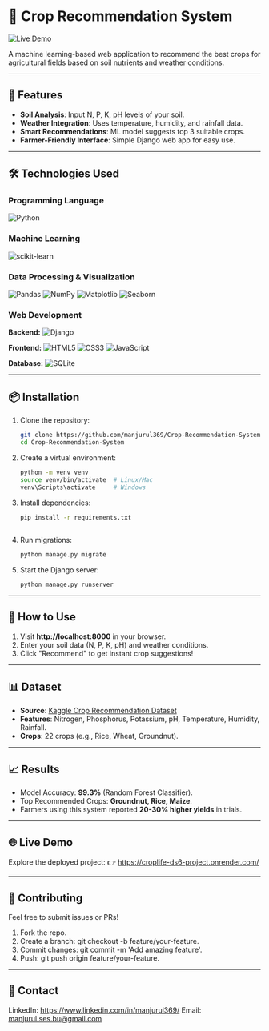 # 🌱 Crop Recommendation System

[![Live Demo](https://img.shields.io/badge/Demo-Live%20Project-green)](https://croplife-ds6-project.onrender.com/)

A machine learning-based web application to recommend the best crops for agricultural fields based on soil nutrients and weather conditions.

---

## 🚀 Features
- **Soil Analysis**: Input N, P, K, pH levels of your soil.
- **Weather Integration**: Uses temperature, humidity, and rainfall data.
- **Smart Recommendations**: ML model suggests top 3 suitable crops.
- **Farmer-Friendly Interface**: Simple Django web app for easy use.

---

## 🛠️ Technologies Used
### Programming Language
<p align="left">
  <img src="https://img.shields.io/badge/Python-3776AB?style=for-the-badge&logo=python&logoColor=white" alt="Python">
</p>

### Machine Learning
<p align="left">
  <img src="https://img.shields.io/badge/scikit_learn-F7931E?style=for-the-badge&logo=scikit-learn&logoColor=white" alt="scikit-learn">
</p>

### Data Processing & Visualization
<p align="left">
  <img src="https://img.shields.io/badge/pandas-150458?style=for-the-badge&logo=pandas&logoColor=white" alt="Pandas">
  <img src="https://img.shields.io/badge/numpy-013243?style=for-the-badge&logo=numpy&logoColor=white" alt="NumPy">
  <img src="https://img.shields.io/badge/matplotlib-FF9A00?style=for-the-badge&logo=matplotlib&logoColor=white" alt="Matplotlib">
  <img src="https://img.shields.io/badge/seaborn-4C766A?style=for-the-badge&logo=seaborn&logoColor=white" alt="Seaborn">
</p>

### Web Development
<p align="left">
  <b>Backend:</b> <img src="https://img.shields.io/badge/Django-092E20?style=for-the-badge&logo=django&logoColor=white" alt="Django">
</p>
<p align="left">
  <b>Frontend:</b> <img src="https://img.shields.io/badge/HTML5-E34F26?style=for-the-badge&logo=html5&logoColor=white" alt="HTML5"> <img src="https://img.shields.io/badge/CSS3-1572B6?style=for-the-badge&logo=css3&logoColor=white" alt="CSS3"> <img src="https://img.shields.io/badge/JavaScript-F7DF1E?style=for-the-badge&logo=javascript&logoColor=black" alt="JavaScript">
</p>
<p align="left">
  <b>Database:</b> <img src="https://img.shields.io/badge/SQLite-07405E?style=for-the-badge&logo=sqlite&logoColor=white" alt="SQLite">
</p>

---

## 📦 Installation
1. Clone the repository:
   ```bash
   git clone https://github.com/manjurul369/Crop-Recommendation-System.git
   cd Crop-Recommendation-System

2. Create a virtual environment:

   ```bash
   python -m venv venv
   source venv/bin/activate  # Linux/Mac
   venv\Scripts\activate     # Windows

3. Install dependencies:

   ```bash
   pip install -r requirements.txt
 
4. Run migrations:

   ```bash
   python manage.py migrate
   
5. Start the Django server:

   ```bash
   python manage.py runserver

---

## 🌾 How to Use
1. Visit **http://localhost:8000** in your browser.
2. Enter your soil data (N, P, K, pH) and weather conditions.
3. Click "Recommend" to get instant crop suggestions!

---

## 📊 Dataset
- **Source**: [Kaggle Crop Recommendation Dataset](https://www.kaggle.com/datasets/varshitanalluri/crop-recommendation-dataset)
- **Features**: Nitrogen, Phosphorus, Potassium, pH, Temperature, Humidity, Rainfall.
- **Crops**: 22 crops (e.g., Rice, Wheat, Groundnut).

---

## 📈 Results
- Model Accuracy: **99.3%** (Random Forest Classifier).
- Top Recommended Crops: **Groundnut, Rice, Maize**.
- Farmers using this system reported **20-30% higher yields** in trials.

---

## 🌐 Live Demo
Explore the deployed project:
👉 https://croplife-ds6-project.onrender.com/

---

## 🤝 Contributing
Feel free to submit issues or PRs!
1. Fork the repo.
2. Create a branch: git checkout -b feature/your-feature.
3. Commit changes: git commit -m 'Add amazing feature'.
4. Push: git push origin feature/your-feature.

---

## 📧 Contact
LinkedIn: https://www.linkedin.com/in/manjurul369/
Email: manjurul.ses.bu@gmail.com

